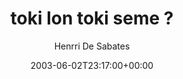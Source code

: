 ---
title: 'toki lon toki seme ?'
posts: 2
hash: 't139'
author: 'Henrri De Sabates'
date: 2003-06-02T23:17:00+00:00
sources:
  - http://forums.tokipona.org/viewtopic.php%3Ft=139.html
---